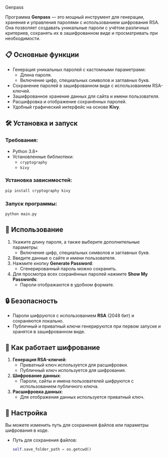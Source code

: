 Genpass

Программа **Genpass** — это мощный инструмент для генерации, хранения и управления паролями с использованием шифрования RSA. Она позволяет создавать уникальные пароли с учётом различных критериев, сохранять их в зашифрованном виде и просматривать при необходимости.

## 📋 Основные функции
- Генерация уникальных паролей с кастомными параметрами:
  - Длина пароля.
  - Включение цифр, специальных символов и заглавных букв.
- Сохранение паролей в зашифрованном виде с использованием RSA-ключей.
- Зашифрованное хранение данных для сайта и имени пользователя.
- Расшифровка и отображение сохранённых паролей.
- Удобный графический интерфейс на основе **Kivy**.

## 🛠 Установка и запуск
### Требования:
- Python 3.8+
- Установленные библиотеки:
  - `cryptography`
  - `kivy`

### Установка зависимостей:
```bash
pip install cryptography kivy
```

### Запуск программы:
```bash
python main.py
```

## 🚀 Использование
1. Укажите длину пароля, а также выберите дополнительные параметры:
   - Включение цифр, специальных символов и заглавных букв.
2. Введите данные о сайте и имени пользователя.
3. Нажмите кнопку **Generate Password**:
   - Сгенерированный пароль можно сохранить.
4. Для просмотра всех сохранённых паролей нажмите **Show My Passwords**:
   - Пароли отображаются в удобном формате.

## 🔒 Безопасность
- Пароли шифруются с использованием **RSA** (2048 бит) и сохраняются локально.
- Публичный и приватный ключи генерируются при первом запуске и хранятся в зашифрованном виде.

## 🔨 Как работает шифрование
1. **Генерация RSA-ключей**:
   - Приватный ключ используется для расшифровки.
   - Публичный ключ используется для шифрования.
2. **Шифрование данных**:
   - Пароли, сайты и имена пользователей шифруются с использованием публичного ключа.
3. **Расшифровка данных**:
   - Для отображения данных используется приватный ключ.

## 📝 Настройка
Вы можете изменить путь для сохранения файлов или параметры шифрования в коде.

- Путь для сохранения файлов:
  ```python
  self.save_folder_path = os.getcwd()
  ```
